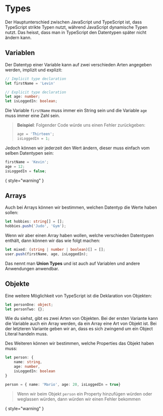 # Types

Der Hauptunterschied zwischen JavaScript und TypeScript ist, dass TypeScript strikte Typen nutzt, während JavaScript dynamische Typen nutzt. Das heisst, dass man in TypeScript den Datentypen später nicht ändern kann.

## Variablen

Der Datentyp einer Variable kann auf zwei verschieden Arten angegeben werden, implizit und explizit:

```Typescript
// Implicit type declaration
let firstName = 'Levin'

// Explicit type declaration
let age: number;
let isLoggedIn: boolean;
```

Die Variable `firstName` muss immer ein String sein und die Variable `age` muss immer eine Zahl sein.

> **Beispiel**: Folgender Code würde uns einen Fehler zurückgeben:
>
> ```Typescript
> age = 'Thirteen';
> isLoggedIn = 1;
> ```

Jedoch können wir jederzeit den Wert ändern, dieser muss einfach vom selben Datentypen sein:

```Typescript
firstName = 'Kevin';
age = 12;
isLoggedIn = false;
```

{ style="warning" }

## Arrays

Auch bei Arrays können wir bestimmen, welchen Datentyp die Werte haben sollen:

```Typescript
let hobbies: string[] = [];
hobbies.push('Judo', 'Gym');
```

Wenn wir aber einen Array haben wollen, welche verschieden Datentypen enthält, dann können wir das wie folgt machen:

```Typescript
let mixed: (string | number | boolean)[] = [];
user.push(firstName, age, isLoggedIn);
```

Das nennt man **Union Types** und ist auch auf Variablen und andere Anwendungen anwendbar.

## Objekte

Eine weitere Möglichkeit von TypeScript ist die Deklaration von Objekten:

```Typescript
let personOne: object;
let personTwo: {};
```

Wie du siehst, gibt es zwei Arten von Objekten. Bei der ersten Variante kann die Variable auch ein Array werden, da ein Array eine Art von Objekt ist. Bei der letzteren Variante geben wir an, dass es sich zwingend um ein Object Literal handeln muss.

Des Weiteren können wir bestimmen, welche Properties das Objekt haben muss:

```Typescript
let person: {
    name: string,
    age: number,
    isLoggedIn: boolean
}

person = { name: 'Mario', age: 20, isLoggedIn = true}
```

> Wenn wir beim Objekt `person` ein Property hinzufügen würden oder weglassen würden, dann würden wir einen Fehler bekommen

{ style="warning" }
